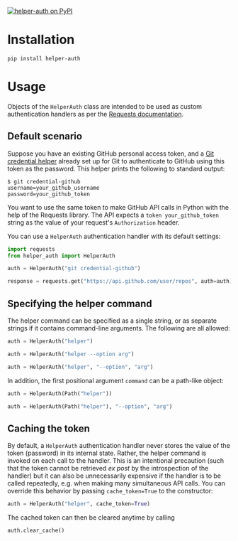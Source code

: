 [![helper-auth on PyPI][PyPI badge]][PyPI page]


# Installation

```
pip install helper-auth
```


# Usage

Objects of the `HelperAuth` class are intended to be used as custom
authentication handlers as per the [Requests documentation].


## Default scenario

Suppose you have an existing GitHub personal access token, and a
[Git credential helper] already set up for Git
to authenticate to GitHub using this token as
the password. This helper prints the following to standard output:

```
$ git credential-github
username=your_github_username
password=your_github_token
```

You want to use the same token to make GitHub API calls in Python with
the help of the Requests library. The API expects a
`token your_github_token` string as the value of
your request's `Authorization` header.

You can use a `HelperAuth` authentication handler with its default settings:

```python
import requests
from helper_auth import HelperAuth

auth = HelperAuth("git credential-github")

response = requests.get("https://api.github.com/user/repos", auth=auth)
```


## Specifying the helper command

The helper command can be specified as a single string, or as separate
strings if it contains command-line arguments. The following are all allowed:

```python
auth = HelperAuth("helper")
```

```python
auth = HelperAuth("helper --option arg")
```

```python
auth = HelperAuth("helper", "--option", "arg")
```

In addition, the first positional argument `command` can be a path-like
object:

```python
auth = HelperAuth(Path("helper"))
```

```python
auth = HelperAuth(Path("helper"), "--option", "arg")
```


## Caching the token

By default, a `HelperAuth` authentication handler never stores the value of
the token (password) in its internal state. Rather, the helper command is
invoked on each call to the handler. This is an intentional precaution
(such that the token cannot be retrieved *ex post* by the introspection
of the handler) but it can also be unnecessarily expensive if the handler
is to be called repeatedly, e.g. when making many simultaneous API calls.
You can override this behavior by passing `cache_token=True` to the
constructor:

```python
auth = HelperAuth("helper", cache_token=True)
```

The cached token can then be cleared anytime by calling

```python
auth.clear_cache()
```

[PyPI badge]: https://img.shields.io/pypi/v/helper-auth
[PyPI page]: https://pypi.org/project/helper-auth
[Requests documentation]: https://requests.readthedocs.io/en/latest/user/authentication/#new-forms-of-authentication
[Git credential helper]: https://git-scm.com/docs/gitcredentials#_custom_helpers
